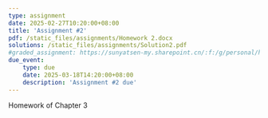 ```yaml
---
type: assignment
date: 2025-02-27T10:20:00+08:00
title: 'Assignment #2'
pdf: /static_files/assignments/Homework 2.docx
solutions: /static_files/assignments/Solution2.pdf
#graded_assignment: https://sunyatsen-my.sharepoint.cn/:f:/g/personal/huangqy89_ms_sysu_edu_cn/En6Hv-MsAVBAryv6Gc__N3kBPoV_gh0fH4_g4vEhm6Qj4Q?e=IsSSZE
due_event: 
    type: due
    date: 2025-03-18T14:20:00+08:00
    description: 'Assignment #2 due'
---
```

Homework of Chapter 3
